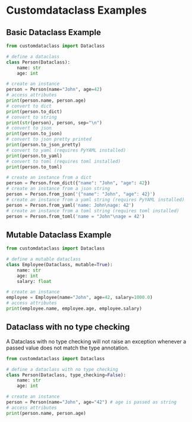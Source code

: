 # Customdataclass Examples

## Basic Dataclass Example

```python
from customdataclass import Dataclass

# define a dataclass
class Person(Dataclass):
    name: str
    age: int

# create an instance
person = Person(name="John", age=42)
# access attributes 
print(person.name, person.age)
# convert to dict
print(person.to_dict)
# convert to string
print(str(person), person, sep="\n")
# convert to json
print(person.to_json)
# convert to json pretty printed
print(person.to_json_pretty)
# convert to yaml (requires PyYAML installed)
print(person.to_yaml)
# convert to toml (requires toml installed)
print(person.to_toml)

# create an instance from a dict
person = Person.from_dict({"name": "John", "age": 42})
# create an instance from a json string
person = Person.from_json('{"name": "John", "age": 42}')
# create an instance from a yaml string (requires PyYAML installed)
person = Person.from_yaml('name: John\nage: 42')
# create an instance from a toml string (requires toml installed)
person = Person.from_toml('name = "John"\nage = 42')
```

## Mutable Dataclass Example

```python
from customdataclass import Dataclass

# define a mutable dataclass
class Employee(Dataclass, mutable=True):
    name: str
    age: int
    salary: float

# create an instance
employee = Employee(name="John", age=42, salary=1000.0)
# access attributes
print(employee.name, employee.age, employee.salary)
```

## Dataclass with no type checking

A Dataclass with no type checking will not raise an exception whenever a passed value does not match the type annotation.

```python
from customdataclass import Dataclass

# define a dataclass with no type checking
class Person(Dataclass, type_checking=False):
    name: str
    age: int

# create an instance
person = Person(name="John", age="42") # age is passed as string
# access attributes
print(person.name, person.age)
```
